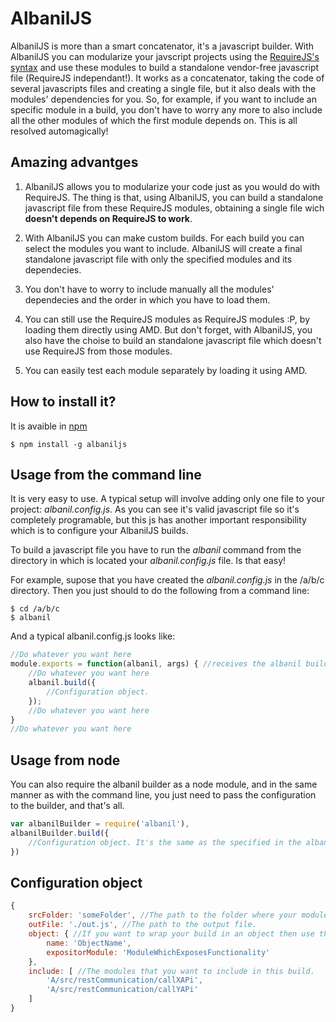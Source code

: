 AlbanilJS
=========

AlbanilJS is more than a smart concatenator, it's a javascript builder. With AlbanilJS you can modularize your javscript projects using the [RequireJS's syntax](http://requirejs.org/) and use these modules to build a standalone vendor-free javascript file (RequireJS independant!). It works as a concatenator, taking the code of several javascripts files and creating a single file, but it also deals with the modules' dependencies for you. So, for example, if you want to include an specific module in a build, you don't have to worry any more to also include all the other modules of which the first module depends on. This is all resolved automagically!


Amazing advantges
-------------

1. AlbanilJS allows you to modularize your code just as you would do with RequireJS. The thing is that, using AlbanilJS, you can build a standalone javascript file from these RequireJS modules, obtaining a single file wich **doesn't depends on RequireJS to work**.

2. With AlbanilJS you can make custom builds. For each build you can select the modules you want to include. AlbanilJS will create a final standalone javascript file with only the specified modules and its dependecies.

3. You don't have to worry to include manually all the modules' dependecies and the order in which you have to load them.

4. You can still use the RequireJS modules as RequireJS modules :P, by loading them directly using AMD. But don't forget, with AlbanilJS, you also have the choise to build an standalone javascript file which doesn't use RequireJS from those modules.

5. You can easily test each module separately by loading it using AMD.

How to install it?
-------------

It is avaible in [npm](https://www.npmjs.org/package/albaniljs)

```shell
$ npm install -g albaniljs
```

Usage from the command line
-------------

It is very easy to use. A typical setup will involve adding only one file to your project: _albanil.config.js_. As you can see it's valid javascript file so it's completely programable, but this js has another important responsibility which is to configure your AlbanilJS builds. 

To build a javascript file you have to run the _albanil_ command from the directory in which is located your _albanil.config.js_ file. Is that easy!

For example, supose that you have created the _albanil.config.js_ in the /a/b/c directory. Then you just should to do the following from a command line:

```shell
$ cd /a/b/c
$ albanil
```

And a typical albanil.config.js looks like:

```JavaScript
//Do whatever you want here
module.exports = function(albanil, args) { //receives the albanil builder and the command line arguments passed to the albanil command
	//Do whatever you want here
    albanil.build({
		//Configuration object.
    });
    //Do whatever you want here
}
//Do whatever you want here
```

Usage from node
-------------

You can also require the albanil builder as a node module, and in the same manner as with the command line, you just need to pass the configuration to the builder, and that's all.

```JavaScript
var albanilBuilder = require('albanil'),
albanilBuilder.build({
    //Configuration object. It's the same as the specified in the albanil.config.js files!
})
```

Configuration object
-------------
```JavaScript
{
	srcFolder: 'someFolder', //The path to the folder where your modules are located.
	outFile: './out.js', //The path to the output file.
	object: { //If you want to wrap your build in an object then use this option (optional).
		name: 'ObjectName',
		expositorModule: 'ModuleWhichExposesFunctionality'
	},
	include: [ //The modules that you want to include in this build.
		'A/src/restCommunication/callXAPi',
		'A/src/restCommunication/callYAPi'
	]
}
```